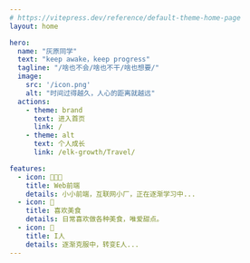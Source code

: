 ```yaml
---
# https://vitepress.dev/reference/default-theme-home-page
layout: home

hero:
  name: "灰原同学"
  text: "keep awake，keep progress"
  tagline: "/啥也不会/啥也不干/啥也想要/"
  image: 
    src: '/icon.png'
    alt: "时间过得越久，人心的距离就越远"
  actions:
    - theme: brand
      text: 进入首页
      link: /
    - theme: alt
      text: 个人成长
      link: /elk-growth/Travel/

features:
  - icon: 👨🏻‍💻
    title: Web前端
    details: 小小前端，互联网小厂，正在逐渐学习中...
  - icon: 🍰
    title: 喜欢美食
    details: 日常喜欢做各种美食，唯爱甜点。
  - icon: 🏡
    title: I人
    details: 逐渐克服中，转变E人...
---
```


